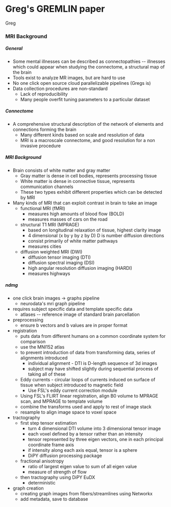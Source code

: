# Greg's GREMLIN paper
Greg
### MRI Background
##### General
* Some mental illnesses can be described as connectopathies
  -- illnesses which could appear when studying the connectome,
  a structural map of the brain
* Tools exist to analyze MR images, but are hard to use
* No one click open source cloud parallelizable pipelines (Gregs is)
* Data collection procedures are non-standard
  * Lack of reproducibility
  * Many people overfit tuning parameters to a particular dataset
##### Connectome
* A comprehensive structural description of the network of elements and connections forming the brain
  * Many different kinds based on scale and resolution of data
  * MRI is a macroscale connectome, and good resolution for a non invasive procedure
##### MRI Background
* Brain consists of white matter and gray matter
  * Gray matter is dense in cell bodies, represents processing tissue
  * White matter is dense in connective tissue, represents communication channels
  * These two types exhibit different properties which can be detected by MRI
* Many kinds of MRI that can exploit contrast in brain to take an image
  * functional MRI (fMRI)
    * measures high amounts of blood flow (BOLD)
    * measures masses of cars on the road
  * structural T1 MRI (MPRAGE)
    * based on longitudinal relaxation of tissue, highest clarity image
    * 4 dimensional (x by y by z by D) D is number diffusion directions
    * consist primarily of white matter pathways
    * measures cities
  * diffusion weighted MRI (DWI)
    * diffusion tensor imaging (DTI)
    * diffusion spectral imaging (DSI)
    * high angular resolution diffusion imaging (HARDI)
    * measures highways
##### ndmg
* one click brain images -> graphs pipeline
  * neurodata's mri graph pipeline
* requires subject specific data and template specific data
  * atlases -- reference image of standard brain parcellation
* preprocessing
  * ensure b vectors and b values are in proper format
* registration
  * puts data from different humans on a common coordinate system for comparison
  * use the MNI152 atlas
  * to prevent introduction of data from transforming data, series of alignments introduced
    * individual alignment - DTI is D-length sequence of 3d images
    * subject may have shifted slightly during sequential process of taking all of these
  * Eddy currents - circular loops of currents induced on surface of tissue when
    subject introduced to magnetic field
    * Use FSL's eddy current correction module
  * Using FSL's FLIRT linear registration, align B0 volume to MPRAGE scan, and
    MPRAGE to template volume
  * combine the transforms used and apply to rest of image stack
  * resample to align image space to voxel space
* tractography
  * first step tensor estimation
    * turn 4 dimensional DTI volume into 3 dimensional tensor image
    * each voxel defined by a tensor rather than an intensity
    * tensor represented by three eigen vectors, one in each principal coordinate frame axis
    * if intensity along each axis equal, tensor is a sphere
    * DiPY diffusion processing package
  * fractional anisotropy
    * ratio of largest eigen value to sum of all eigen value
    * measure of strength of flow
  * then tractography using DiPY EuDX
    * deterministic
* graph creation
  * creating graph images from fibers/streamlines using Networkx
  * add metadata, save to database

